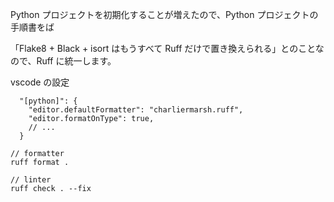 Python プロジェクトを初期化することが増えたので、Python プロジェクトの手順書をば

「Flake8 + Black + isort はもうすべて Ruff だけで置き換えられる」とのことなので、Ruff に統一します。

vscode の設定

```
  "[python]": {
    "editor.defaultFormatter": "charliermarsh.ruff",
    "editor.formatOnType": true,
    // ...
  }
```

```
// formatter
ruff format .

// linter
ruff check . --fix
```
